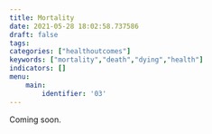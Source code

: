```yaml
---
title: Mortality
date: 2021-05-28 18:02:58.737586
draft: false
tags: 
categories: ["healthoutcomes"]
keywords: ["mortality","death","dying","health"]
indicators: []
menu:
    main:
        identifier: '03'
---
```


Coming soon. 



